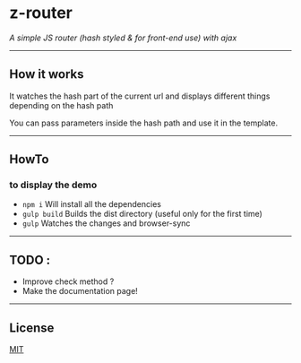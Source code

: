 # z-router

*A simple JS router (hash styled & for front-end use) with ajax*

---

## How it works

It watches the hash part of the current url and displays different things depending on the hash path

You can pass parameters inside the hash path and use it in the template.

---

## HowTo

### to display the demo

* `npm i`       Will install all the dependencies
* `gulp build`  Builds the dist directory (useful only for the first time)
* `gulp`        Watches the changes and browser-sync

---

## TODO :

* Improve check method ?
* Make the documentation page!

---

## License
[MIT](http://benavern.github.io/MIT#name=Benjamin%20Caradeuc&link=http://labo.caradeuc.info/)
